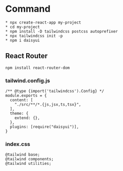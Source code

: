 # Command
```
* npx create-react-app my-project
* cd my-project
* npm install -D tailwindcss postcss autoprefixer
* npx tailwindcss init -p
* npm i daisyui
```
## React Router
```
npm install react-router-dom
```
### tailwind.config.js
```
/** @type {import('tailwindcss').Config} */
module.exports = {
  content: [
    "./src/**/*.{js,jsx,ts,tsx}",
  ],
  theme: {
    extend: {},
  },
  plugins: [require("daisyui")],
}
```
### index.css
```
@tailwind base;
@tailwind components;
@tailwind utilities;
```